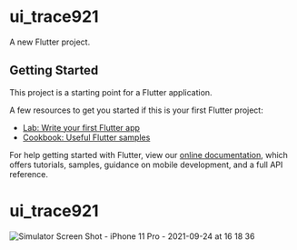 # ui_trace921

A new Flutter project.

## Getting Started

This project is a starting point for a Flutter application.

A few resources to get you started if this is your first Flutter project:

- [Lab: Write your first Flutter app](https://flutter.dev/docs/get-started/codelab)
- [Cookbook: Useful Flutter samples](https://flutter.dev/docs/cookbook)

For help getting started with Flutter, view our
[online documentation](https://flutter.dev/docs), which offers tutorials,
samples, guidance on mobile development, and a full API reference.
# ui_trace921


![Simulator Screen Shot - iPhone 11 Pro - 2021-09-24 at 16 18 36](https://user-images.githubusercontent.com/82959924/134634898-f83854c7-2aa0-44ed-99fc-30b8ea9bab88.png)
